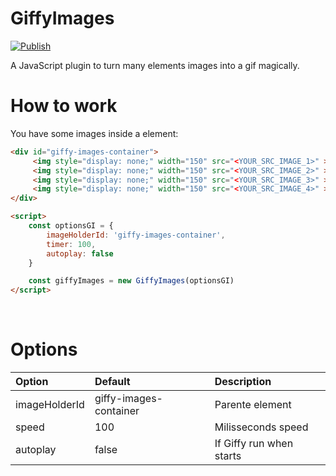 # GiffyImages

[![Publish](https://github.com/leoncarey/giffy-images/actions/workflows/publish.yml/badge.svg)](https://github.com/leoncarey/giffy-images/actions/workflows/publish.yml)

A JavaScript plugin to turn many elements images into a gif magically.
# How to work

You have some images inside a element:

```html
<div id="giffy-images-container">
     <img style="display: none;" width="150" src="<YOUR_SRC_IMAGE_1>" >
     <img style="display: none;" width="150" src="<YOUR_SRC_IMAGE_2>" >
     <img style="display: none;" width="150" src="<YOUR_SRC_IMAGE_3>" >
     <img style="display: none;" width="150" src="<YOUR_SRC_IMAGE_4>" >
</div>

<script>
    const optionsGI = {
        imageHolderId: 'giffy-images-container',
        timer: 100,
        autoplay: false
    }

    const giffyImages = new GiffyImages(optionsGI)
</script>
```

<br>

# Options

| Option | Default | Description |
|:------|:------|:------|
| imageHolderId | giffy-images-container | Parente element |
| speed | 100 | Milisseconds speed |
| autoplay | false | If Giffy run when starts |